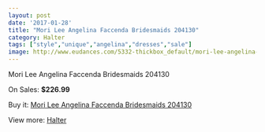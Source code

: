 ```yaml
---
layout: post
date: '2017-01-28'
title: "Mori Lee Angelina Faccenda Bridesmaids 204130"
category: Halter
tags: ["style","unique","angelina","dresses","sale"]
image: http://www.eudances.com/5332-thickbox_default/mori-lee-angelina-faccenda-bridesmaids-204130.jpg
---
```

Mori Lee Angelina Faccenda Bridesmaids 204130

On Sales: **$226.99**
<a href="https://www.eudances.com/en/halter/1809-mori-lee-angelina-faccenda-bridesmaids-204130.html"><amp-img layout="responsive" width="600" height="600" src="//www.eudances.com/5332-thickbox_default/mori-lee-angelina-faccenda-bridesmaids-204130.jpg" alt="Mori Lee Angelina Faccenda Bridesmaids 204130 0" /></a>
<a href="https://www.eudances.com/en/halter/1809-mori-lee-angelina-faccenda-bridesmaids-204130.html"><amp-img layout="responsive" width="600" height="600" src="//www.eudances.com/5333-thickbox_default/mori-lee-angelina-faccenda-bridesmaids-204130.jpg" alt="Mori Lee Angelina Faccenda Bridesmaids 204130 1" /></a>

Buy it: [Mori Lee Angelina Faccenda Bridesmaids 204130](https://www.eudances.com/en/halter/1809-mori-lee-angelina-faccenda-bridesmaids-204130.html "Mori Lee Angelina Faccenda Bridesmaids 204130")

View more: [Halter](https://www.eudances.com/en/19-halter "Halter")